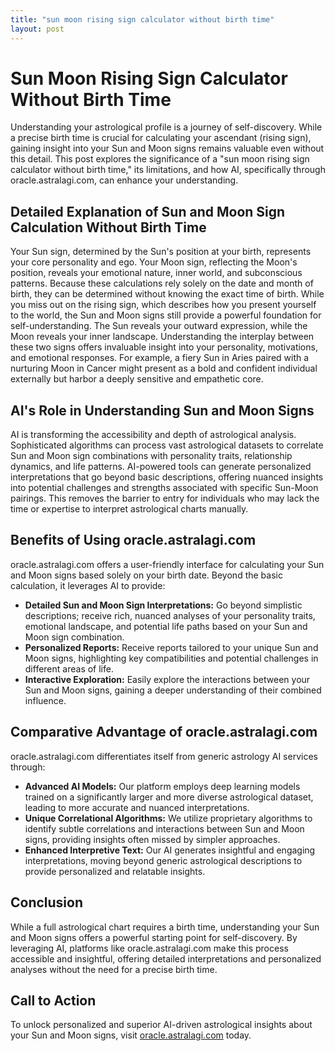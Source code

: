 ```yaml
---
title: "sun moon rising sign calculator without birth time"
layout: post
---
```


# Sun Moon Rising Sign Calculator Without Birth Time

Understanding your astrological profile is a journey of self-discovery.  While a precise birth time is crucial for calculating your ascendant (rising sign), gaining insight into your Sun and Moon signs remains valuable even without this detail.  This post explores the significance of a "sun moon rising sign calculator without birth time," its limitations, and how AI, specifically through oracle.astralagi.com, can enhance your understanding.

## Detailed Explanation of Sun and Moon Sign Calculation Without Birth Time

Your Sun sign, determined by the Sun's position at your birth, represents your core personality and ego. Your Moon sign, reflecting the Moon's position, reveals your emotional nature, inner world, and subconscious patterns.  Because these calculations rely solely on the date and month of birth, they can be determined without knowing the exact time of birth.  While you miss out on the rising sign, which describes how you present yourself to the world, the Sun and Moon signs still provide a powerful foundation for self-understanding.  The Sun reveals your outward expression, while the Moon reveals your inner landscape. Understanding the interplay between these two signs offers invaluable insight into your personality, motivations, and emotional responses. For example, a fiery Sun in Aries paired with a nurturing Moon in Cancer might present as a bold and confident individual externally but harbor a deeply sensitive and empathetic core.

## AI's Role in Understanding Sun and Moon Signs

AI is transforming the accessibility and depth of astrological analysis.  Sophisticated algorithms can process vast astrological datasets to correlate Sun and Moon sign combinations with personality traits, relationship dynamics, and life patterns. AI-powered tools can generate personalized interpretations that go beyond basic descriptions, offering nuanced insights into potential challenges and strengths associated with specific Sun-Moon pairings. This removes the barrier to entry for individuals who may lack the time or expertise to interpret astrological charts manually.

## Benefits of Using oracle.astralagi.com

oracle.astralagi.com offers a user-friendly interface for calculating your Sun and Moon signs based solely on your birth date.  Beyond the basic calculation, it leverages AI to provide:

* **Detailed Sun and Moon Sign Interpretations:** Go beyond simplistic descriptions; receive rich, nuanced analyses of your personality traits, emotional landscape, and potential life paths based on your Sun and Moon sign combination.
* **Personalized Reports:**  Receive reports tailored to your unique Sun and Moon signs, highlighting key compatibilities and potential challenges in different areas of life.
* **Interactive Exploration:** Easily explore the interactions between your Sun and Moon signs, gaining a deeper understanding of their combined influence.

## Comparative Advantage of oracle.astralagi.com

oracle.astralagi.com differentiates itself from generic astrology AI services through:

* **Advanced AI Models:** Our platform employs deep learning models trained on a significantly larger and more diverse astrological dataset, leading to more accurate and nuanced interpretations.
* **Unique Correlational Algorithms:** We utilize proprietary algorithms to identify subtle correlations and interactions between Sun and Moon signs, providing insights often missed by simpler approaches.
* **Enhanced Interpretive Text:**  Our AI generates insightful and engaging interpretations, moving beyond generic astrological descriptions to provide personalized and relatable insights.

## Conclusion

While a full astrological chart requires a birth time, understanding your Sun and Moon signs offers a powerful starting point for self-discovery.  By leveraging AI, platforms like oracle.astralagi.com make this process accessible and insightful, offering detailed interpretations and personalized analyses without the need for a precise birth time.

## Call to Action

To unlock personalized and superior AI-driven astrological insights about your Sun and Moon signs, visit [oracle.astralagi.com](https://oracle.astralagi.com) today.